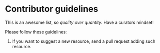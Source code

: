 # Contributor guidelines

This is an awesome list, so *quality over quantity*. Have a curators mindset!

Please follow these guidelines:
1. If you want to suggest a new resource, send a pull request adding such resource.
